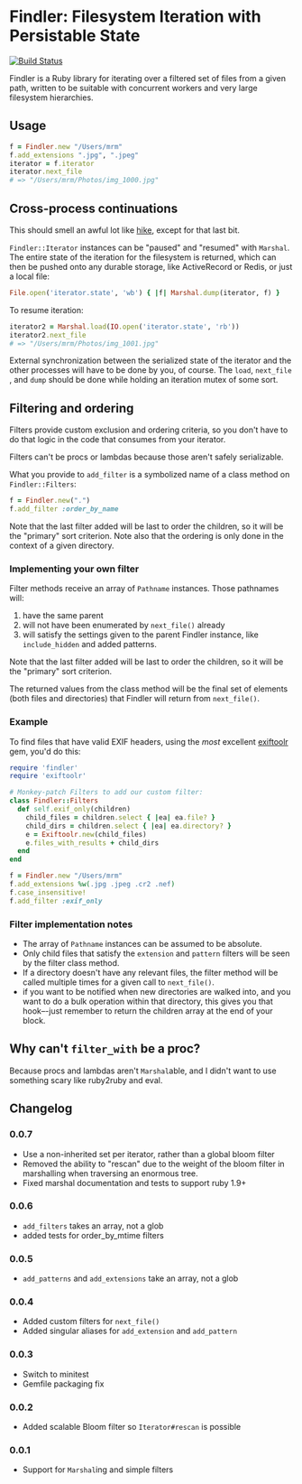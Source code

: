 # Findler: Filesystem Iteration with Persistable State

[![Build Status](https://secure.travis-ci.org/mceachen/findler.png?branch=master)](http://travis-ci.org/mceachen/findler)

Findler is a Ruby library for iterating over a filtered set of files from a given
path, written to be suitable with concurrent workers and very large
filesystem hierarchies.

## Usage

```ruby
f = Findler.new "/Users/mrm"
f.add_extensions ".jpg", ".jpeg"
iterator = f.iterator
iterator.next_file
# => "/Users/mrm/Photos/img_1000.jpg"
```

## Cross-process continuations

This should smell an awful lot like [hike](https://github.com/sstephenson/hike),
except for that last bit.

```Findler::Iterator``` instances can be "paused" and "resumed" with ```Marshal```.
The entire state of the iteration for the filesystem is returned, which can then
be pushed onto any durable storage, like ActiveRecord or Redis, or just a local file:

```ruby
File.open('iterator.state', 'wb') { |f| Marshal.dump(iterator, f) }
```

To resume iteration:

```ruby
iterator2 = Marshal.load(IO.open('iterator.state', 'rb'))
iterator2.next_file
# => "/Users/mrm/Photos/img_1001.jpg"
```

External synchronization between the serialized state of the
iterator and the other processes will have to be done by you, of course.
The ```load```, ```next_file``` , and ```dump``` should be done while holding
an iteration mutex of some sort.

## Filtering and ordering

Filters provide custom exclusion and ordering criteria, so you don't
have to do that logic in the code that consumes from your iterator.

Filters can't be procs or lambdas because those aren't safely serializable.

What you provide to ```add_filter``` is a symbolized name of a class method
on ```Findler::Filters```:

```ruby
f = Findler.new(".")
f.add_filter :order_by_name
```

Note that the last filter added will be last to order the children, so it will be the
"primary" sort criterion. Note also that the ordering is only done in
the context of a given directory.

### Implementing your own filter

Filter methods receive an array of ```Pathname``` instances. Those pathnames will:

1. have the same parent
2. will not have been enumerated by ```next_file()``` already
3. will satisfy the settings given to the parent Findler instance, like ```include_hidden```
   and added patterns.

Note that the last filter added will be last to order the children, so it will be the
"primary" sort criterion.

The returned values from the class method will be the final set of elements (both files
and directories) that Findler will return from ```next_file()```.

### Example

To find files that have valid EXIF headers, using the *most* excellent
[exiftoolr](https://github.com/mceachen/exiftoolr) gem, you'd do this:

```ruby
require 'findler'
require 'exiftoolr'

# Monkey-patch Filters to add our custom filter:
class Findler::Filters
  def self.exif_only(children)
    child_files = children.select { |ea| ea.file? }
    child_dirs = children.select { |ea| ea.directory? }
    e = Exiftoolr.new(child_files)
    e.files_with_results + child_dirs
  end
end

f = Findler.new "/Users/mrm"
f.add_extensions %w(.jpg .jpeg .cr2 .nef)
f.case_insensitive!
f.add_filter :exif_only
```

### Filter implementation notes

* The array of ```Pathname``` instances can be assumed to be absolute.
* Only child files that satisfy the ```extension``` and ```pattern``` filters will be seen by the filter class method.
* If a directory doesn't have any relevant files, the filter method will be called multiple times for a given call to ```next_file()```.
* if you want to be notified when new directories are walked into, and you want to do a bulk operation within that directory,
  this gives you that hook–-just remember to return the children array at the end of your block.

## Why can't ```filter_with``` be a proc?

Because procs and lambdas aren't ```Marshal```able, and I didn't want to use something scary like ruby2ruby and eval.

## Changelog

### 0.0.7
 * Use a non-inherited set per iterator, rather than a global bloom filter
 * Removed the ability to "rescan" due to the weight of the bloom filter in marshalling when
   traversing an enormous tree.
 * Fixed marshal documentation and tests to support ruby 1.9+

### 0.0.6
 * ```add_filters``` takes an array, not a glob
 * added tests for order_by_mtime filters

### 0.0.5
 * ```add_patterns``` and ```add_extensions``` take an array, not a glob

### 0.0.4
 * Added custom filters for ```next_file()```
 * Added singular aliases for ```add_extension``` and ```add_pattern```

### 0.0.3
 * Switch to minitest
 * Gemfile packaging fix

### 0.0.2
 * Added scalable Bloom filter so ```Iterator#rescan``` is possible

### 0.0.1
 * Support for ```Marshal```ing and simple filters
